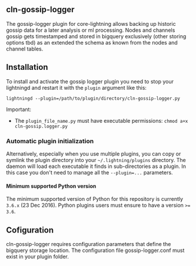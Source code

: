 ## cln-gossip-logger

The gossip-logger plugin for core-lightning allows backing up historic gossip data for a later 
analysis or ml processing. Nodes and channels gossip gets timestamped and stored in bigquery
exclusively (other storing options tbd) as an extended the schema as known from the nodes and channel tables.

## Installation

To install and activate the gossip logger plugin you need to stop your lightningd and restart it
with the `plugin` argument like this:
 
```
lightningd --plugin=/path/to/plugin/directory/cln-gossip-logger.py
```

Important:
 - The `plugin_file_name.py` must have executable permissions:
   `chmod a+x cln-gossip.logger.py`

### Automatic plugin initialization

Alternatively, especially when you use multiple plugins, you can copy or symlink
the plugin directory into your `~/.lightning/plugins` directory. The daemon
will load each executable it finds in sub-directories as a plugin. In this case
you don't need to manage all the `--plugin=...` parameters.

#### Minimum supported Python version

The minimum supported version of Python for this repository is currently `3.6.x` (23 Dec 2016).
Python plugins users must ensure to have a version `>= 3.6`.

## Cofiguration

cln-gossip-logger requires configuration parameters that define the bigquery storage location.
The configuration file gossip-logger.conf must exist in your plugin folder.
